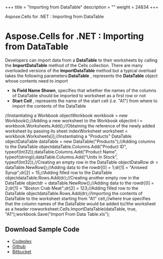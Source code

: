+++
title = "Importing from DataTable" 
description = "" 
weight = 24834 
+++

Aspose.Cells for .NET : Importing from DataTable  

# Aspose.Cells for .NET : Importing from DataTable


Developers can import data from a **DataTable** to their worksheets by calling the **ImportDataTable** method of the Cells collection. There are many overloaded versions of the **ImportDataTable** method but a typical overload takes the following parameters:**DataTable** , represents the **DataTable** object whose contents need to import

*   **Is Field Name Shown**, specifies that whether the names of the columns of DataTable should be imported to worksheet as a first row or not
*   **Start Cell** , represents the name of the start cell (i.e. "A1") from where to import the contents of the DataTable

//Instantiating a Workbook objectWorkbook workbook = new Workbook();//Adding a new worksheet to the Workbook objectint i = workbook.Worksheets.Add();//Obtaining the reference of the newly added worksheet by passing its sheet indexWorksheet worksheet = workbook.Worksheets\[i\];//Instantiating a "Products" DataTable objectDataTable dataTable = new DataTable("Products");//Adding columns to the DataTable objectdataTable.Columns.Add("Product ID", typeof(Int32));dataTable.Columns.Add("Product Name", typeof(string));dataTable.Columns.Add("Units In Stock", typeof(Int32));//Creating an empty row in the DataTable objectDataRow dr = dataTable.NewRow();//Adding data to the rowdr\[0\] = 1;dr\[1\] = "Aniseed Syrup";dr\[2\] = 15;//Adding filled row to the DataTable objectdataTable.Rows.Add(dr);//Creating another empty row in the DataTable objectdr = dataTable.NewRow();//Adding data to the rowdr\[0\] = 2;dr\[1\] = "Boston Crab Meat";dr\[2\] = 123;//Adding filled row to the DataTable objectdataTable.Rows.Add(dr);//Importing the contents of DataTable to the worksheet starting from "A1" cell,//where true specifies that the column names of the DataTable would be added to//the worksheet as a header rowworksheet.Cells.ImportDataTable(dataTable, true, "A1");workbook.Save("Import From Data Table.xls");

## Download Sample Code

*   [Codeplex](https://asposeopenxml.codeplex.com/downloads/get/808999)
*   [Github](https://github.com/asposemarketplace/Aspose_for_VSTO/releases/download/Cells1.0/Import.to.Worksheet.Aspose.Cells.zip)
*   [Bitbucket](https://bitbucket.org/asposemarketplace/aspose-for-openxml/downloads/Import%20to%20Worksheet%20%28Aspose.Cells%29.zip)

